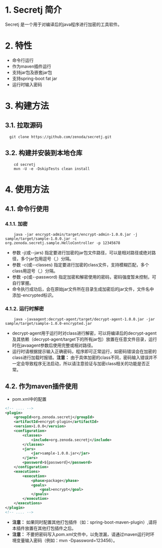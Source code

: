# 1. Secretj 简介
Secretj 是一个用于对编译后的java程序进行加密的工具软件。

# 2. 特性
- 命令行运行
- 作为maven插件运行
- 支持jar包及嵌套jar包
- 支持spring-boot fat jar
- 运行时输入密码

# 3. 构建方法
## 3.1. 拉取源码
```shell
  git clone https://github.com/zenoda/secretj.git
```
## 3.2. 构建并安装到本地仓库
```shell
    cd secretj
    mvn -U -e -DskipTests clean install
```
# 4. 使用方法
## 4.1. 命令行使用
### 4.1.1. 加密
```shell
    java -jar encrypt-admin/target/encrypt-admin-1.0.0.jar -j sample/target/sample-1.0.0.jar -c org.zenoda.secretj.sample.HelloController -p 12345678
```
- 参数 -j(或--jars) 指定要进行加密的jar包文件路径，可以是相对路径或绝对路径，多个jar包用逗号（,）分隔。
- 参数 -c(或--classes) 指定要进行加密的class文件，支持模糊匹配，多个class用逗号（,）分隔。
- 参数 -p(或--password) 指定加密和解密使用的密码，密码强度暂未控制，可自行掌握。
- 命令执行成功后，会在原始jar文件所在目录生成加密后的jar文件，文件名中添加-encrypted标识。

### 4.1.2. 运行时解密
```shell
    java -javaagent:decrypt-agent/target/decrypt-agent-1.0.0.jar -jar sample/target/sample-1.0.0-encrypted.jar
```
- decrypt-agent用于运行时对class进行解密，可以将编译后的decrypt-agent及其依赖（decrypt-agent/target下的所有jar包）放置在任意文件目录，运行时在javaagent参数后使用完整或相对路径。
- 运行时请根据提示输入正确密码，程序即可正常运行，如密码错误会在加密的class进行加载时报错。**注意：** 由于具体加密的class不同，密码输入错误并不一定会导致程序无法启动，所以请注意验证与加密class相关的功能是否正常。

## 4.2. 作为maven插件使用
- pom.xml中的配置
```xml
<!-- .... -->
<plugin>
    <groupId>org.zenoda.secretj</groupId>
    <artifactId>encrypt-plugin</artifactId>
    <version>1.0.0</version>
    <configuration>
        <classes>
            <include>org.zenoda.secretj</include>
        </classes>
        <jars>
            <jar>sample-1.0.0.jar</jar>
        </jars>
        <password>${password}</password>
    </configuration>
    <executions>
        <execution>
            <phase>package</phase>
            <goals>
                <goal>encrypt</goal>
            </goals>
        </execution>
    </executions>
</plugin>
<!-- .... -->
```
- **注意：** 如果同时配置其他打包插件（如：spring-boot-maven-plugin）,请将本插件放置在其他打包插件之后。
- **注意：** 不要把密码写入pom.xml文件中，以免泄漏，请通过maven运行时环境变量输入密码（例如：mvn -Dpassword=123456）。
